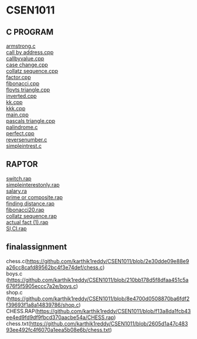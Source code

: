 # CSEN1011

## C PROGRAM
[armstrong.c](https://github.com/karthik1reddy/CSEN1011/blob/49b3958aa275cbd606241fa9fab0a232a5f1da03/armstrong.c)<br />
[call by address.cpp](https://github.com/karthik1reddy/CSEN1011/blob/9b2f949e7f21b564f74ed4996baf92758cf99c16/call%20by%20address.cpp)<br />
[callbyvalue.cpp](https://github.com/karthik1reddy/CSEN1011/blob/9b2f949e7f21b564f74ed4996baf92758cf99c16/callbyvalue.cpp)<br />
[case change.cpp](https://github.com/karthik1reddy/CSEN1011/blob/9b2f949e7f21b564f74ed4996baf92758cf99c16/case%20change.cpp)<br />
[collatz sequence.cpp](https://github.com/karthik1reddy/CSEN1011/blob/9b2f949e7f21b564f74ed4996baf92758cf99c16/collatz%20sequence.cpp)<br />
[factor.cpp](https://github.com/karthik1reddy/CSEN1011/blob/9b2f949e7f21b564f74ed4996baf92758cf99c16/factor.cpp)<br />
[fibonacci.cpp](https://github.com/karthik1reddy/CSEN1011/blob/9b2f949e7f21b564f74ed4996baf92758cf99c16/fibonacci.cpp)<br />
[floyts triangle.cpp](https://github.com/karthik1reddy/CSEN1011/blob/9b2f949e7f21b564f74ed4996baf92758cf99c16/floyts%20triangle.cpp)<br />
[inverted.cpp](https://github.com/karthik1reddy/CSEN1011/blob/9b2f949e7f21b564f74ed4996baf92758cf99c16/inverted.cpp)<br />
[kk.cpp](https://github.com/karthik1reddy/CSEN1011/blob/9b2f949e7f21b564f74ed4996baf92758cf99c16/kk.cpp)<br />
[kkk.cpp](https://github.com/karthik1reddy/CSEN1011/blob/9b2f949e7f21b564f74ed4996baf92758cf99c16/kkk.cpp)<br />
[main.cpp](https://github.com/karthik1reddy/CSEN1011/blob/9b2f949e7f21b564f74ed4996baf92758cf99c16/main.cpp)<br />
[pascals triangle.cpp](https://github.com/karthik1reddy/CSEN1011/blob/9b2f949e7f21b564f74ed4996baf92758cf99c16/pascals%20triangle.cpp)<br />
[palindrome.c](https://github.com/karthik1reddy/CSEN1011/blob/9b2f949e7f21b564f74ed4996baf92758cf99c16/palindrome.c)<br />
[perfect.cpp](https://github.com/karthik1reddy/CSEN1011/blob/9b2f949e7f21b564f74ed4996baf92758cf99c16/perfect.cpp)<br />
[reversenumber.c](https://github.com/karthik1reddy/CSEN1011/blob/9b2f949e7f21b564f74ed4996baf92758cf99c16/reversenumber.c)<br />
[simpleintrest.c](https://github.com/karthik1reddy/CSEN1011/blob/9b2f949e7f21b564f74ed4996baf92758cf99c16/simpleintrest.c)<br />

## RAPTOR
[switch.rap](https://github.com/karthik1reddy/CSEN1011/blob/9b2f949e7f21b564f74ed4996baf92758cf99c16/switch.rap)<br />
[simpleinterestonly.rap](https://github.com/karthik1reddy/CSEN1011/blob/9b2f949e7f21b564f74ed4996baf92758cf99c16/simpleinterestonly.rap)<br />
[salary.ra](https://github.com/karthik1reddy/CSEN1011/blob/9b2f949e7f21b564f74ed4996baf92758cf99c16/salary.rap)<br />
[prime or composite.rap](https://github.com/karthik1reddy/CSEN1011/blob/9b2f949e7f21b564f74ed4996baf92758cf99c16/prime%20or%20composite.rap)<br />
[finding distance.rap](https://github.com/karthik1reddy/CSEN1011/blob/9b2f949e7f21b564f74ed4996baf92758cf99c16/finding%20distance.rap)<br />
[fibonacci20.rap](https://github.com/karthik1reddy/CSEN1011/blob/9b2f949e7f21b564f74ed4996baf92758cf99c16/fibonacci20.rap)<br />
[collatz sequence.rap](https://github.com/karthik1reddy/CSEN1011/blob/9b2f949e7f21b564f74ed4996baf92758cf99c16/collatz%20sequence.rap)<br />
[actual fact (1).rap](https://github.com/karthik1reddy/CSEN1011/blob/9b2f949e7f21b564f74ed4996baf92758cf99c16/actual%20fact%20(1).rap)<br />
[SI,CI.rap](https://github.com/karthik1reddy/CSEN1011/blob/9b2f949e7f21b564f74ed4996baf92758cf99c16/SI,CI.rap)<br />

## finalassignment
chess.c(https://github.com/karthik1reddy/CSEN1011/blob/2e30dde09e88e9a26cc8cafd89562bc4f3e74def/chess.c)<br />
boys.c (https://github.com/karthik1reddy/CSEN1011/blob/210bb178d5f8dfaa451c5a676f5f5905eccc7a2e/boys.c)<br />
shop.c (https://github.com/karthik1reddy/CSEN1011/blob/8e4700d0508870ba6fdf2f39693f1a8a14839786/shop.c)<br />
CHESS.RAP(https://github.com/karthik1reddy/CSEN1011/blob/f13a8da1fcb43ee4ed9fd9df9fbcd370aacbe54a/CHESS.rap)<br />
chess.txt(https://github.com/karthik1reddy/CSEN1011/blob/2605d1a47c48393ee492fc4f6070a1eea5b08e6b/chess.txt)<br />
